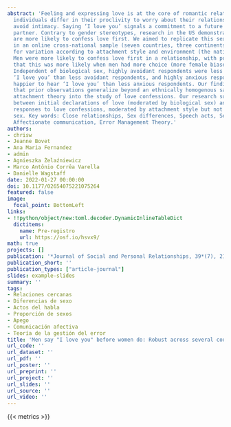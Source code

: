 ```yaml
---
abstract: 'Feeling and expressing love is at the core of romantic relationships, but
  individuals differ in their proclivity to worry about their relationships and/or
  avoid intimacy. Saying ‘I love you’ signals a commitment to a future with our romantic
  partner. Contrary to gender stereotypes, research in the US demonstrates that men
  are more likely to confess love first. We aimed to replicate this sex difference
  in an online cross-national sample (seven countries, three continents), while testing
  for variation according to attachment style and environment (the national sex ratio).
  Men were more likely to confess love first in a relationship, with preliminary evidence
  that this was more likely when men had more choice (more female biased sex ratio).
  Independent of biological sex, highly avoidant respondents were less happy to hear
  ‘I love you’ than less avoidant respondents, and highly anxious respondents were
  happier to hear ‘I love you’ than less anxious respondents. Our findings suggest
  that prior observations generalize beyond an ethnically homogenous sample, and incorporate
  attachment theory into the study of love confessions. Our research suggests a dissociation
  between initial declarations of love (moderated by biological sex) and emotional
  responses to love confessions, moderated by attachment style but not by biological
  sex. Key words: Close relationships, Sex differences, Speech acts, Sex ratio, Attachment,
  Affectionate communication, Error Management Theory.'
authors:
- chrisw
- Jeanne Bovet
- Ana Maria Fernandez
- admin
- Agnieszka Żelaźniewicz
- Marco Antônio Corrêa Varella
- Danielle Wagstaff
date: 2022-01-27 00:00:00
doi: 10.1177/02654075221075264
featured: false
image:
  focal_point: BottomLeft
links:
- !!python/object/new:toml.decoder.DynamicInlineTableDict
  dictitems:
    name: Pre-registro
    url: https://osf.io/hsvx9/
math: true
projects: []
publication: '*Journal of Social and Personal Relationships, 39*(7), 2134–2153'
publication_short: ''
publication_types: ["article-journal"]
slides: example-slides
summary: ''
tags:
- Relaciones cercanas
- Diferencias de sexo
- Actos del habla
- Proporción de sexos
- Apego
- Comunicación afectiva
- Teoría de la gestión del error
title: 'Men say "I love you" before women do: Robust across several countries'
url_code: ''
url_dataset: ''
url_pdf: ''
url_poster: ''
url_preprint: ''
url_project: ''
url_slides: ''
url_source: ''
url_video: ''
---
```

{{< metrics >}}
